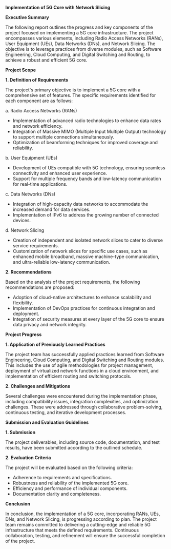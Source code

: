 **Implementation of 5G Core with Network Slicing**

**Executive Summary**

The following report outlines the progress and key components of the project focused on implementing a 5G core infrastructure. The project encompasses various elements, including Radio Access Networks (RANs), User Equipment (UEs), Data Networks (DNs), and Network Slicing. The objective is to leverage practices from diverse modules, such as Software Engineering, Cloud Computing, and Digital Switching and Routing, to achieve a robust and efficient 5G core.

**Project Scope**

**1. Definition of Requirements**

The project's primary objective is to implement a 5G core with a comprehensive set of features. The specific requirements identified for each component are as follows:

a. Radio Access Networks (RANs)

- Implementation of advanced radio technologies to enhance data rates and network efficiency.
- Integration of Massive MIMO (Multiple Input Multiple Output) technology to support multiple connections simultaneously.
- Optimization of beamforming techniques for improved coverage and reliability.

b. User Equipment (UEs)

- Development of UEs compatible with 5G technology, ensuring seamless connectivity and enhanced user experience.
- Support for multiple frequency bands and low-latency communication for real-time applications.

c. Data Networks (DNs)

- Integration of high-capacity data networks to accommodate the increased demand for data services.
- Implementation of IPv6 to address the growing number of connected devices.

d. Network Slicing

- Creation of independent and isolated network slices to cater to diverse service requirements.
- Customization of network slices for specific use cases, such as enhanced mobile broadband, massive machine-type communication, and ultra-reliable low-latency communication.

**2. Recommendations**

Based on the analysis of the project requirements, the following recommendations are proposed:

- Adoption of cloud-native architectures to enhance scalability and flexibility.
- Implementation of DevOps practices for continuous integration and deployment.
- Integration of security measures at every layer of the 5G core to ensure data privacy and network integrity.

**Project Progress**

**1. Application of Previously Learned Practices**

The project team has successfully applied practices learned from Software Engineering, Cloud Computing, and Digital Switching and Routing modules. This includes the use of agile methodologies for project management, deployment of virtualized network functions in a cloud environment, and implementation of efficient routing and switching protocols.

**2. Challenges and Mitigations**

Several challenges were encountered during the implementation phase, including compatibility issues, integration complexities, and optimization challenges. These were addressed through collaborative problem-solving, continuous testing, and iterative development processes.

**Submission and Evaluation Guidelines**

**1. Submission**

The project deliverables, including source code, documentation, and test results, have been submitted according to the outlined schedule.

**2. Evaluation Criteria**

The project will be evaluated based on the following criteria:

- Adherence to requirements and specifications.
- Robustness and reliability of the implemented 5G core.
- Efficiency and performance of individual components.
- Documentation clarity and completeness.

**Conclusion**

In conclusion, the implementation of a 5G core, incorporating RANs, UEs, DNs, and Network Slicing, is progressing according to plan. The project team remains committed to delivering a cutting-edge and reliable 5G infrastructure that meets the defined requirements. Continuous collaboration, testing, and refinement will ensure the successful completion of the project.